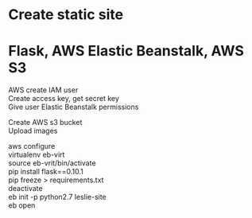 # Create static site 
# Flask, AWS Elastic Beanstalk, AWS S3

AWS create IAM user  
Create access key, get secret key  
Give user Elastic Beanstalk permissions  

Create AWS s3 bucket  
Upload images  

aws configure  
virtualenv eb-virt  
source eb-vrit/bin/activate  
pip install flask==0.10.1  
pip freeze > requirements.txt  
deactivate  
eb init -p python2.7 leslie-site  
eb open  
